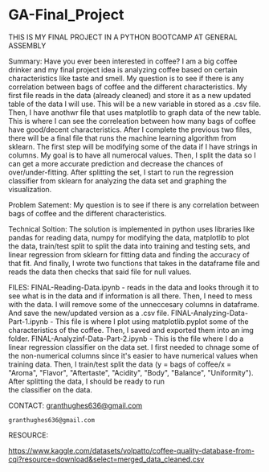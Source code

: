 # GA-Final_Project

THIS IS MY FINAL PROJECT IN A PYTHON BOOTCAMP AT GENERAL ASSEMBLY

Summary:
    Have you ever been interested in coffee? I am a big coffee drinker and my final project idea is analyzing coffee based on certain characteristics like taste and smell. My question is to see if there is any correlation between bags of coffee and the different characteristics. My first file reads in the data (already cleaned) and store it as a new updated table of the data I will use. This will be a new variable in stored as a .csv file. Then, I have anothwr file that uses matplotlib to graph data of the new table. This is where I can see the correleation between how many bags of coffee have good/decent characteristics. After I complete the previous two files, there will be a final file that runs the machine learning algorithm from sklearn. The first step will be modifying some of the data if I have strings in columns. My goal is to have all numerocal values. Then, I split the data so I can get a more accurate prediction and decrease the chances of over/under-fitting. After splitting the set, I start to run the regression classifier from sklearn for analyzing the data set and graphing the visualization.

Problem Satement:
    My question is to see if there is any correlation between bags of coffee and the different characteristics.

Technical Soltion:
    The solution is implemented in python uses libraries like pandas for reading data, numpy for modifying the data, matplotlib to plot the data, train/test split to split the data into training and testing sets, and linear regression from sklearn for fitting data and finding the accuracy of that fit. And finally, I wrote two functions that takes in the dataframe file and reads the data then checks that said file for null values.

 FILES:
    FINAL-Reading-Data.ipynb
        - reads in the data and looks through it to see what is in the data and if information is all there. Then, I need to mess with the data. I         will remove some of the unneccesary columns in dataframe. And save the new/updated version as a .csv file.
    FINAL-Analyzing-Data-Part-1.ipynb
        - This file is where I plot using matplotlib.pyplot some of the characteristics of the coffee. Then, I saved and exported them into an img         folder.
    FINAL-Analyzinf-Data-Part-2.ipynb
        - This is the file where I do a linear regression classifier on the data set. I first needed to chnage some of the non-numerical columns           since it's easier to have numerical values when training data. Then, I train/test split the data (y = bags of coffee/x = "Aroma",                "Flavor", "Aftertaste", "Acidity", "Body", "Balance", "Uniformity"). After splitting the data, I should be ready to run   
        the classifier on the data.

CONTACT:
granthughes636@gmail.com
    
    granthughes636@gmail.com

RESOURCE:

https://www.kaggle.com/datasets/volpatto/coffee-quality-database-from-cqi?resource=download&select=merged_data_cleaned.csv
